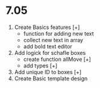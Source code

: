 # 7.05
1. Create Basics features [+]
    - function for adding new text
    - collect new text in array
    - add bold text editor
2. Add logick for schafle boxes
    - create function allMove [+]
    - add types [+]
3. Add unique ID to boxes [+]
4. Create Basic template design